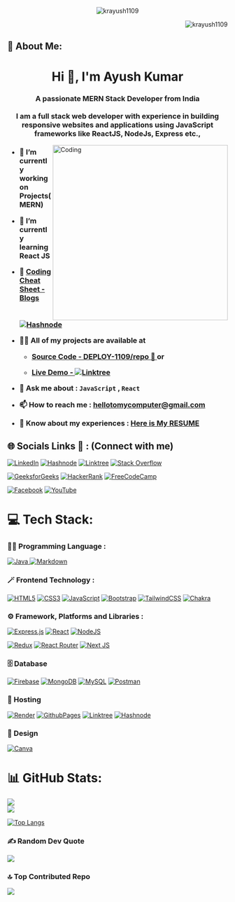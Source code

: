 <p align="middle" > <img src="https://fiverr-res.cloudinary.com/images/t_main1,q_auto,f_auto,q_auto,f_auto/gigs/168257270/original/f78696dbacb2929525009ef4f3380f8ebdee8bab/develop-mern-stack-application.jpg" alt="krayush1109" /> </p>

<p align="right" > <img src="https://komarev.com/ghpvc/?username=krayush1109&label=Profile%20views&color=0e75b6&style=flat" alt="krayush1109" /> </p>

## 💫 About Me:
<h1 align="center">Hi 👋, I'm Ayush Kumar</h1>
<h3 align="center">A passionate <strong> MERN Stack </strong>Developer from India </br></br>I am a full stack web developer with experience in building responsive websites and applications using JavaScript frameworks like ReactJS, NodeJs, Express etc., </h3>

<img align="right" alt="Coding" width="400" src="https://media.tenor.com/UttC4AITYR4AAAAd/full-stack-developer.gif" >
<h3 align="left">

- 🔭 I’m currently working on **Projects(MERN)** </p>

- 🌱 I’m currently learning **React JS**

- 📝 [Coding Cheat Sheet - **Blogs** ![Hashnode](https://img.shields.io/badge/Hashnode-2962FF?style=for-the-badge&logo=hashnode&logoColor=white) ](https://hashnode.com/@krayush1109)

- 👨‍💻 All of my projects are available at 

  - **<a href='https://github.com/orgs/DEPLOY-1109/repositories' target='_blank' > Source Code - DEPLOY-1109/repo 🔗 </a>** or 
  
  - [**Live Demo** - ![Linktree](https://img.shields.io/badge/linktree-39E09B?style=for-the-badge&logo=linktree&logoColor=white&style)](https://linktr.ee/krayush1109)

- 💬 Ask me about : `JavaScript` , `React`

- 📫 How to reach me : **hellotomycomputer@gmail.com**

- 📄 Know about my experiences : [**Here is My RESUME**](https://drive.google.com/file/d/13Si_ZCwMul9Fldg0nqcOB6crtkqeRiiw/view?usp=sharing)

</h3>

## 🌐 Socials Links 🔗 : (Connect with me)
[![LinkedIn](https://img.shields.io/badge/LinkedIn-%230077B5.svg?logo=linkedin&logoColor=white)](https://linkedin.com/in/krayush1109) [![Hashnode](https://img.shields.io/badge/Hashnode-2962FF?style=for-the-badge&logo=hashnode&logoColor=white&style)](https://hashnode.com/@krayush1109) [![Linktree](https://img.shields.io/badge/linktree-39E09B?style=for-the-badge&logo=linktree&logoColor=white&style)](https://linktr.ee/krayush1109) [![Stack Overflow](https://img.shields.io/badge/-Stackoverflow-FE7A16?logo=stack-overflow&logoColor=white)](https://stackoverflow.com/users/20222152) 

[![GeeksforGeeks](https://img.shields.io/badge/GeeksforGeeks-298D46?style=for-the-badge&logo=geeksforgeeks&logoColor=white&style=flat)](https://auth.geeksforgeeks.org/user/hellotoayush) [![HackerRank](https://img.shields.io/badge/-Hackerrank-2EC866?style=for-the-badge&logo=HackerRank&logoColor=white&style=flat)](https://www.hackerrank.com/hellotoayush) [![FreeCodeCamp](https://img.shields.io/badge/Freecodecamp-%23123.svg?&style=for-the-badge&logo=freecodecamp&logoColor=green&style)](https://www.freecodecamp.org/krayush1109)

[![Facebook](https://img.shields.io/badge/Facebook-%231877F2.svg?logo=Facebook&logoColor=white)](https://facebook.com/krayush1109) [![YouTube](https://img.shields.io/badge/YouTube-%23FF0000.svg?logo=YouTube&logoColor=white)](https://youtube.com/@techforyouth6279) 

# 💻 Tech Stack:
### 👨‍💻 Programming Language :  
[![Java](https://img.shields.io/badge/java-%23ED8B00.svg?style=for-the-badge&logo=openjdk&logoColor=white) ![Markdown](https://img.shields.io/badge/markdown-%23000000.svg?style=for-the-badge&logo=markdown&logoColor=white)](#)


### 🪄 Frontend Technology :  
[![HTML5](https://img.shields.io/badge/html5-%23E34F26.svg?style=for-the-badge&logo=html5&logoColor=white)](#) [![CSS3](https://img.shields.io/badge/css3-%231572B6.svg?style=for-the-badge&logo=css3&logoColor=white)](#) [![JavaScript](https://img.shields.io/badge/javascript-%23323330.svg?style=for-the-badge&logo=javascript&logoColor=%23F7DF1E)](#)  [![Bootstrap](https://img.shields.io/badge/bootstrap-%238511FA.svg?style=for-the-badge&logo=bootstrap&logoColor=white)](#) [![TailwindCSS](https://img.shields.io/badge/tailwindcss-%2338B2AC.svg?style=for-the-badge&logo=tailwind-css&logoColor=white)](#) [![Chakra](https://img.shields.io/badge/chakra-%234ED1C5.svg?style=for-the-badge&logo=chakraui&logoColor=white)](#)

### ⚙️ Framework, Platforms and Libraries :  

[![Express.js](https://img.shields.io/badge/express.js-%23404d59.svg?style=for-the-badge&logo=express&logoColor=%2361DAFB)](#) [![React](https://img.shields.io/badge/react-%2320232a.svg?style=for-the-badge&logo=react&logoColor=%2361DAFB)](#) [![NodeJS](https://img.shields.io/badge/node.js-6DA55F?style=for-the-badge&logo=node.js&logoColor=white)](#)

[![Redux](https://img.shields.io/badge/redux-%23593d88.svg?style=for-the-badge&logo=redux&logoColor=white)](#) [![React Router](https://img.shields.io/badge/React_Router-CA4245?style=for-the-badge&logo=react-router&logoColor=white)](#) [![Next JS](https://img.shields.io/badge/Next-black?style=for-the-badge&logo=next.js&logoColor=white)](#)

### 🗄️ Database
[![Firebase](https://img.shields.io/badge/firebase-%23039BE5.svg?style=for-the-badge&logo=firebase)](#)  [![MongoDB](https://img.shields.io/badge/MongoDB-%234ea94b.svg?style=for-the-badge&logo=mongodb&logoColor=white)](#) [![MySQL](https://img.shields.io/badge/mysql-%2300000f.svg?style=for-the-badge&logo=mysql&logoColor=white)](#) [![Postman](https://img.shields.io/badge/Postman-FF6C37?style=for-the-badge&logo=postman&logoColor=white)](#)

### 🚀 Hosting 
[![Render](https://img.shields.io/badge/Render-%46E3B7.svg?style=for-the-badge&logo=render&logoColor=white)](#) [![GithubPages](https://img.shields.io/badge/github%20pages-121013?style=for-the-badge&logo=github&logoColor=white)](#) [![Linktree](https://img.shields.io/badge/linktree-39E09B?style=for-the-badge&logo=linktree&logoColor=white)](#) [![Hashnode](https://img.shields.io/badge/Hashnode-2962FF?style=for-the-badge&logo=hashnode&logoColor=white)](#)


### 🎨 Design 
[![Canva](https://img.shields.io/badge/Canva-%2300C4CC.svg?style=for-the-badge&logo=Canva&logoColor=white)](#)


# 📊 GitHub Stats:
![](https://github-readme-stats.vercel.app/api?username=krayush1109&theme=merko&hide_border=false&include_all_commits=true&count_private=true)<br/>
![](https://github-readme-streak-stats.herokuapp.com/?user=krayush1109&theme=dark&hide_border=false)<br/>

<!-- ![](https://github-readme-stats.vercel.app/api/top-langs/?username=krayush1109&theme=dark&hide_border=false&include_all_commits=true&count_private=true&layout=compact) -->

[![Top Langs](https://github-readme-stats-git-masterrstaa-rickstaa.vercel.app/api/top-langs/?username=krayush1109&theme=dark)](#)

### ✍️ Random Dev Quote
![](https://quotes-github-readme.vercel.app/api?type=horizontal&theme=radical)

### 🔝 Top Contributed Repo
![](https://github-contributor-stats.vercel.app/api?username=krayush1109&limit=5&theme=dark&combine_all_yearly_contributions=true)
